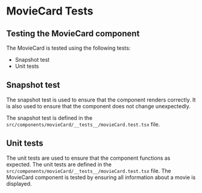 # MovieCard Tests

## Testing the MovieCard component

The MovieCard is tested using the following tests:

- Snapshot test
- Unit tests

## Snapshot test

The snapshot test is used to ensure that the component renders correctly. It is also used to ensure that the component does not change unexpectedly.

The snapshot test is defined in the `src/components/movieCard/__tests__/movieCard.test.tsx` file.

## Unit tests

The unit tests are used to ensure that the component functions as expected. The unit tests are defined in the `src/components/movieCard/__tests__/movieCard.test.tsx` file.
The MovieCard component is tested by ensuring all information about a movie is displayed.
